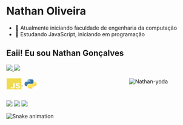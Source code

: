 # Nathan Oliveira
- 🧠 Atualmente iniciando faculdade de engenharia da computação
- 🎈 Estudando JavaScript, iniciando em programação

## Eaii! Eu sou Nathan Gonçalves
 <div>
  <a href="https://github.com/Nathangoncalves">
  <img height="180em" src="https://github-readme-stats.vercel.app/api?username=Nathangoncalves&show_icons=true&theme=dark&include_all_commits=true&count_private=true"/>
  <img height="180em" src="https://github-readme-stats.vercel.app/api/top-langs/?username=Nathangoncalves&layout=compact&langs_count=7&theme=dark"/>
</div>
<div style="display: inline_block"><br>
  <img align="center" alt="Nath-Js" height="30" width="40" src="https://raw.githubusercontent.com/devicons/devicon/master/icons/javascript/javascript-plain.svg">
  <img align="center" alt="Nath-Python" height="30" width="40" src="https://raw.githubusercontent.com/devicons/devicon/master/icons/python/python-original.svg">
  <img align="right" alt="Nathan-yoda" height="170" width="180" src="https://i.picasion.com/pic91/1bdee7f8dacd700bdcdfaff6b36ca274.gif">
</div>
  
  ##
 
<div> 
  <a href="https://www.instagram.com/_.goncallves/" target="_blank"><img src="https://img.shields.io/badge/-Instagram-%23E4405F?style=for-the-badge&logo=instagram&logoColor=white" target="_blank"></a>
 <a href="https://discord.gg/vFxkhvaY" target="_blank"><img src="https://img.shields.io/badge/Discord-7289DA?style=for-the-badge&logo=discord&logoColor=white" target="_blank"></a> 
  <a href = "mailto:nathanoliveirag15@gmail.com"><img src="https://img.shields.io/badge/-Gmail-%23333?style=for-the-badge&logo=gmail&logoColor=white" target="_blank"></a> 
 
  ![Snake animation](https://github.com/Nathangoncalves/Nathangoncalves/blob/output/github-contribution-grid-snake.svg)
 
</div>


